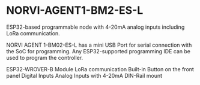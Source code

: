# NORVI-AGENT1-BM2-ES-L
ESP32-based programmable node with 4-20mA analog inputs including LoRa communication.

NORVI AGENT 1-BM02-ES-L has a mini USB Port for serial connection with the SoC for programming. 
Any ESP32-supported programming IDE can be used to program the controller.

ESP32-WROVER-B Module
LoRa communication
Built-in Button on the front panel
Digital Inputs
Analog Inputs with 4-20mA
DIN-Rail mount

